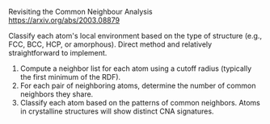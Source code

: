 Revisiting the Common Neighbour Analysis
https://arxiv.org/abs/2003.08879

Classify each atom's local environment based on the type of structure (e.g., FCC, BCC, HCP, or amorphous).
Direct method and relatively straightforward to implement.

1. Compute a neighbor list for each atom using a cutoff radius (typically the first minimum of the RDF).
2. For each pair of neighboring atoms, determine the number of common neighbors they share.
3. Classify each atom based on the patterns of common neighbors. Atoms in crystalline structures will show distinct CNA signatures.
